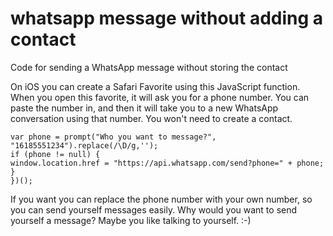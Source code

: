 # whatsapp message without adding a contact

Code for sending a WhatsApp message without storing the contact

On iOS you can create a Safari Favorite using this JavaScript function. When you open this favorite, it will ask you for a phone number.  You can paste the number in, and then it will take you to a new WhatsApp conversation using that number. You won't need to create a contact.

```javascript:(function(){
var phone = prompt("Who you want to message?", "16185551234").replace(/\D/g,'');
if (phone != null) {
window.location.href = "https://api.whatsapp.com/send?phone=" + phone;
}
})();
```

If you want you can replace the phone number with your own number, so you can send yourself messages easily.  Why would you want to send yourself a message?  Maybe you like talking to yourself. :-)
